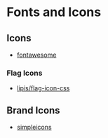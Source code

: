 # Fonts and Icons

## Icons

* [fontawesome](https://fontawesome.com)

### Flag Icons

* [lipis/flag-icon-css](https://github.com/lipis/flag-icon-css)

## Brand Icons

* [simpleicons](https://simpleicons.org)
